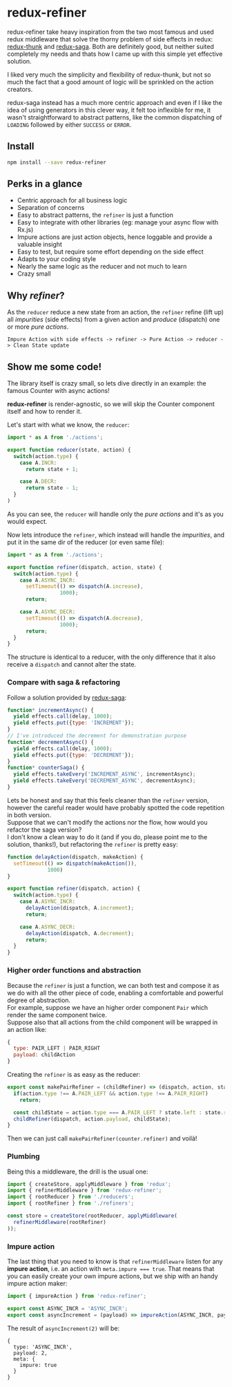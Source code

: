 # redux-refiner
redux-refiner take heavy inspiration from the two most famous and used redux middleware that solve the thorny problem of side effects in redux: [redux-thunk](https://github.com/gaearon/redux-thunk) and [redux-saga](https://github.com/redux-saga/redux-saga).
Both are definitely good, but neither suited completely my needs and thats how I came up with this simple yet effective solution.

I liked very much the simplicity and flexibility of redux-thunk, but not so much the fact that a good amount of logic will be sprinkled on the action creators.

redux-saga instead has a much more centric approach and even if I like the idea of using generators in this clever way, it felt too inflexible for me, it wasn't straightforward to abstract patterns, like the common dispatching of `LOADING` followed by either `SUCCESS` or `ERROR`.

## Install
```sh
npm install --save redux-refiner
```

## Perks in a glance
* Centric approach for all business logic
* Separation of concerns
* Easy to abstract patterns, the `refiner` is just a function
* Easy to integrate with other libraries (eg: manage your async flow with Rx.js)
* Impure actions are just action objects, hence loggable and provide a valuable insight
* Easy to test, but require some effort depending on the side effect
* Adapts to your coding style
* Nearly the same logic as the reducer and not much to learn
* Crazy small

## Why *refiner*?
As the `reducer` reduce a new state from an action, the `refiner` refine (lift up) all *impurities* (side effects) from a given action and *produce* (dispatch) one or more *pure actions*.

```
Impure Action with side effects -> refiner -> Pure Action -> reducer -> Clean State update
```

## Show me some code!
The library itself is crazy small, so lets dive directly in an example: the famous Counter with async actions!

**redux-refiner** is render-agnostic, so we will skip the Counter component itself and how to render it.

Let's start with what we know, the `reducer`:
```javascript
import * as A from './actions';

export function reducer(state, action) {
  switch(action.type) {
    case A.INCR:
      return state + 1;

    case A.DECR:
      return state - 1;
  }
)
```
As you can see, the `reducer` will handle only the *pure actions* and it's as you would expect.

Now lets introduce the `refiner`, which instead will handle the *impurities*, and put it in the same dir of the reducer (or even same file):
```javascript
import * as A from './actions';

export function refiner(dispatch, action, state) {
  switch(action.type) {
    case A.ASYNC_INCR:
      setTimeout(() => dispatch(A.increase),
                 1000);
      return;

    case A.ASYNC_DECR:
      setTimeout(() => dispatch(A.decrease),
                 1000);
      return;
  }
}
```
The structure is identical to a reducer, with the only difference that it also receive a `dispatch` and cannot alter the state.

### Compare with saga & refactoring
Follow a solution provided by [redux-saga](https://github.com/redux-saga/redux-saga/blob/master/examples/counter-vanilla/index.html):
```javascript
function* incrementAsync() {
  yield effects.call(delay, 1000);
  yield effects.put({type: 'INCREMENT'});
}
// I've introduced the decrement for demonstration purpose
function* decrementAsync() {
  yield effects.call(delay, 1000);
  yield effects.put({type: 'DECREMENT'});
}
function* counterSaga() {
  yield effects.takeEvery('INCREMENT_ASYNC', incrementAsync);
  yield effects.takeEvery('DECREMENT_ASYNC', decrementAsync);
}
```

Lets be honest and say that this feels cleaner than the `refiner` version, however the careful reader would have probably spotted the code repetition in both version.  
Suppose that we can't modify the actions nor the flow, how would you refactor the saga version?  
I don't know a clean way to do it (and if you do, please point me to the solution, thanks!), but refactoring the `refiner` is pretty easy:

```javascript
function delayAction(dispatch, makeAction) {
  setTimeout(() => dispatch(makeAction()),
             1000)
}

export function refiner(dispatch, action) {
  switch(action.type) {
    case A.ASYNC_INCR:
      delayAction(dispatch, A.increment);
      return;

    case A.ASYNC_DECR:
      delayAction(dispatch, A.decrement);
      return;
  }
}
```

### Higher order functions and abstraction
Because the `refiner` is just a function, we can both test and compose it as we do with all the other piece of code, enabling a comfortable and powerful degree of abstraction.  
For example, suppose we have an higher order component `Pair` which render the same component twice.  
Suppose also that all actions from the child component will be wrapped in an action like:
```javascript
{
  type: PAIR_LEFT | PAIR_RIGHT
  payload: childAction
}
```

Creating the `refiner` is as easy as the reducer:
```javascript
export const makePairRefiner = (childRefiner) => (dispatch, action, state) {
  if(action.type !== A.PAIR_LEFT && action.type !== A.PAIR_RIGHT)
    return;

  const childState = action.type === A.PAIR_LEFT ? state.left : state.right;
  childRefiner(dispatch, action.payload, childState);
}
```

Then we can just call `makePairRefiner(counter.refiner)` and voilà!

### Plumbing
Being this a middleware, the drill is the usual one:
```javascript
import { createStore, applyMiddleware } from 'redux';
import { refinerMiddleware } from 'redux-refiner';
import { rootReducer } from './reducers';
import { rootRefiner } from './refiners';

const store = createStore(rootReducer, applyMiddleware(
  refinerMiddleware(rootRefiner)
));
```

### Impure action
The last thing that you need to know is that `refinerMiddleware` listen for any **impure action**, i.e. an action with `meta.impure === true`.
That means that you can easily create your own impure actions, but we ship with an handy impure action maker:
```javascript
import { impureAction } from 'redux-refiner';

export const ASYNC_INCR = 'ASYNC_INCR';
export const asyncIncrement = (payload) => impureAction(ASYNC_INCR, payload);
```

The result of `asyncIncrement(2)` will be:
```
{
  type: 'ASYNC_INCR',
  payload: 2,
  meta: {
    impure: true
  }
}
```
